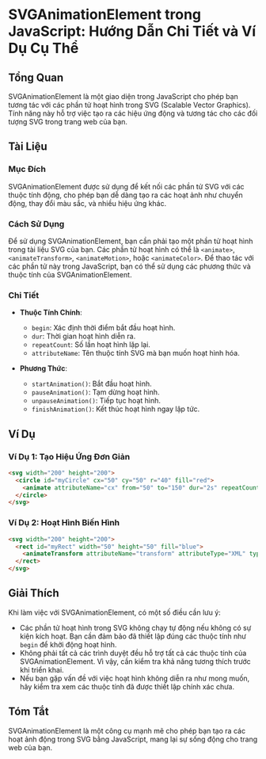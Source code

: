 <!--
Meta Description: # SVGAnimationElement trong JavaScript: Hướng Dẫn Chi Tiết và Ví Dụ Cụ Thể ## Tổng Quan SVGAnimationElement là một giao diện trong JavaScript cho phép...
Meta Keywords: hoạt, hình, các, bạn, svg
-->

# SVGAnimationElement trong JavaScript: Hướng Dẫn Chi Tiết và Ví Dụ Cụ Thể

## Tổng Quan
SVGAnimationElement là một giao diện trong JavaScript cho phép bạn tương tác với các phần tử hoạt hình trong SVG (Scalable Vector Graphics). Tính năng này hỗ trợ việc tạo ra các hiệu ứng động và tương tác cho các đối tượng SVG trong trang web của bạn.

## Tài Liệu
### Mục Đích
SVGAnimationElement được sử dụng để kết nối các phần tử SVG với các thuộc tính động, cho phép bạn dễ dàng tạo ra các hoạt ảnh như chuyển động, thay đổi màu sắc, và nhiều hiệu ứng khác.

### Cách Sử Dụng
Để sử dụng SVGAnimationElement, bạn cần phải tạo một phần tử hoạt hình trong tài liệu SVG của bạn. Các phần tử hoạt hình có thể là `<animate>`, `<animateTransform>`, `<animateMotion>`, hoặc `<animateColor>`. Để thao tác với các phần tử này trong JavaScript, bạn có thể sử dụng các phương thức và thuộc tính của SVGAnimationElement.

### Chi Tiết
- **Thuộc Tính Chính**: 
  - `begin`: Xác định thời điểm bắt đầu hoạt hình.
  - `dur`: Thời gian hoạt hình diễn ra.
  - `repeatCount`: Số lần hoạt hình lặp lại.
  - `attributeName`: Tên thuộc tính SVG mà bạn muốn hoạt hình hóa.

- **Phương Thức**: 
  - `startAnimation()`: Bắt đầu hoạt hình.
  - `pauseAnimation()`: Tạm dừng hoạt hình.
  - `unpauseAnimation()`: Tiếp tục hoạt hình.
  - `finishAnimation()`: Kết thúc hoạt hình ngay lập tức.

## Ví Dụ
### Ví Dụ 1: Tạo Hiệu Ứng Đơn Giản
```html
<svg width="200" height="200">
  <circle id="myCircle" cx="50" cy="50" r="40" fill="red">
    <animate attributeName="cx" from="50" to="150" dur="2s" repeatCount="indefinite" />
  </circle>
</svg>
```

### Ví Dụ 2: Hoạt Hình Biến Hình
```html
<svg width="200" height="200">
  <rect id="myRect" width="50" height="50" fill="blue">
    <animateTransform attributeName="transform" attributeType="XML" type="rotate" from="0 25 25" to="360 25 25" dur="5s" repeatCount="indefinite" />
  </rect>
</svg>
```

## Giải Thích
Khi làm việc với SVGAnimationElement, có một số điều cần lưu ý:
- Các phần tử hoạt hình trong SVG không chạy tự động nếu không có sự kiện kích hoạt. Bạn cần đảm bảo đã thiết lập đúng các thuộc tính như `begin` để khởi động hoạt hình.
- Không phải tất cả các trình duyệt đều hỗ trợ tất cả các thuộc tính của SVGAnimationElement. Vì vậy, cần kiểm tra khả năng tương thích trước khi triển khai.
- Nếu bạn gặp vấn đề với việc hoạt hình không diễn ra như mong muốn, hãy kiểm tra xem các thuộc tính đã được thiết lập chính xác chưa.

## Tóm Tắt
SVGAnimationElement là một công cụ mạnh mẽ cho phép bạn tạo ra các hoạt ảnh động trong SVG bằng JavaScript, mang lại sự sống động cho trang web của bạn.